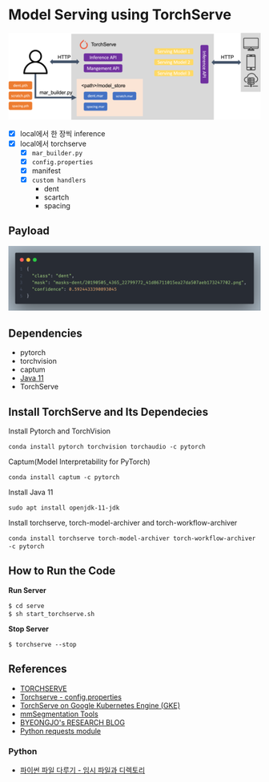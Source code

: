 # Model Serving using TorchServe


![torchserve](_asset/TorchServe.png)

- [x] local에서 한 장씩 inference
- [x] local에서 torchserve 
    - [x] `mar_builder.py`
    - [x] `config.properties`
    - [x] manifest
    - [x] `custom handlers`
         - dent
         - scartch
         - spacing

## Payload
![](_asset/payload.png)

## Dependencies
- pytorch
- torchvision
- captum
- [Java 11](https://www.oracle.com/java/technologies/downloads/#java11)
- TorchServe

## Install TorchServe and Its Dependecies
Install Pytorch and TorchVision
```
conda install pytorch torchvision torchaudio -c pytorch
```
Captum(Model Interpretability for PyTorch)
```
conda install captum -c pytorch
```
Install Java 11
```
sudo apt install openjdk-11-jdk
```
Install torchserve, torch-model-archiver and torch-workflow-archiver
```
conda install torchserve torch-model-archiver torch-workflow-archiver -c pytorch
```




## How to Run the Code

**Run Server**
```
$ cd serve
$ sh start_torchserve.sh
```

**Stop Server**
```
$ torchserve --stop
```

## References
- [TORCHSERVE](https://pytorch.org/serve/)
- [Torchserve - config.properties](https://github.com/pytorch/serve/blob/master/docs/configuration.md#allow-model-specific-custom-python-packages)
- [TorchServe on Google Kubernetes Engine (GKE)](https://github.com/pytorch/serve/tree/master/kubernetes/GKE)
- [mmSegmentation Tools](https://github.com/open-mmlab/mmsegmentation/tree/master/tools/torchserve)
- [BYEONGJO's RESEARCH BLOG](https://byeongjokim.github.io/posts/MLOps-Toy-Project-0/)
- [Python requests module](https://dgkim5360.tistory.com/entry/python-requests)

### Python
- [파이썬 파일 다루기 - 임시 파일과 디렉토리](https://m.blog.naver.com/hankrah/221831304924)